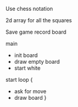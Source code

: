 Use chess notation

2d array for all the squares

Save game
record board

main
- init board
- draw empty board
- start white

start loop {
- ask for move
- draw board
}


